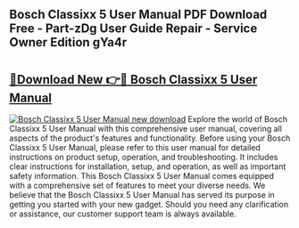 ## Bosch Classixx 5 User Manual PDF Download Free - Part-zDg User Guide Repair - Service Owner Edition gYa4r

# <h2><a href="http://cf18833.oget.top/?id=Bosch+Classixx+5+User+Manual">🔗Download New 👉🔴 Bosch Classixx 5 User Manual</a></h2>

[![Bosch Classixx 5 User Manual new download](https://i.imgur.com/5g1atiW.png)](http://cf18833.oget.top/?id=Bosch+Classixx+5+User+Manual)
Explore the world of Bosch Classixx 5 User Manual with this comprehensive user manual, covering all aspects of the product's features and functionality. Before using your Bosch Classixx 5 User Manual, please refer to this user manual for detailed instructions on product setup, operation, and troubleshooting. It includes clear instructions for installation, setup, and operation, as well as important safety information. This Bosch Classixx 5 User Manual comes equipped with a comprehensive set of features to meet your diverse needs. We believe that the Bosch Classixx 5 User Manual has served its purpose in getting you started with your new gadget. Should you need any clarification or assistance, our customer support team is always available.
